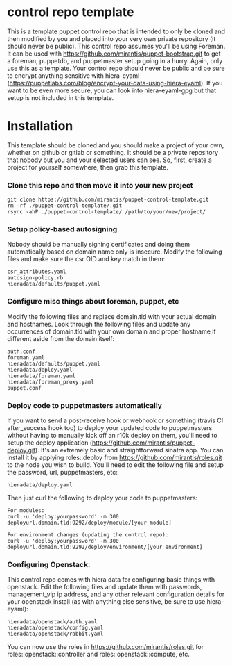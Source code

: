 control repo template
======

This is a template puppet control repo that is intended to only be cloned and then modified by you and placed into your very own private repository (it should never be public).  This control repo assumes you'll be using Foreman.  It can be used with https://github.com/mirantis/puppet-bootstrap.git to get a foreman, puppetdb, and puppetmaster setup going in a hurry.  Again, only use this as a template.  Your control repo should never be public and be sure to encrypt anything sensitive with hiera-eyaml (https://puppetlabs.com/blog/encrypt-your-data-using-hiera-eyaml).  If you want to be even more secure, you can look into hiera-eyaml-gpg but that setup is not included in this template.

# Installation
This template should be cloned and you should make a project of your own, whether on github or gitlab or something.  It should be a private repository that nobody but you and your selected users can see.  So, first, create a project for yourself somewhere, then grab this template.

### Clone this repo and then move it into your new project
```
git clone https://github.com/mirantis/puppet-control-template.git
rm -rf ./puppet-control-template/.git
rsync -ahP ./puppet-control-template/ /path/to/your/new/project/
```

### Setup policy-based autosigning
Nobody should be manually signing certificates and doing them automatically based on domain name only is insecure. Modify the following files and make sure the csr OID and key match in them:
```
csr_attributes.yaml
autosign-policy.rb
hieradata/defaults/puppet.yaml
```

### Configure misc things about foreman, puppet, etc
Modify the following files and replace domain.tld with your actual domain and hostnames.  Look through the following files and update any occurrences of domain.tld with your own domain and proper hostname if different aside from the domain itself:
```
auth.conf
foreman.yaml
hieradata/defaults/puppet.yaml
hieradata/deploy.yaml
hieradata/foreman.yaml
hieradata/foreman_proxy.yaml
puppet.conf
```

### Deploy code to puppetmasters automatically
If you want to send a post-receive hook or webhook or something (travis CI after_success hook too) to deploy your updated code to puppetmasters without having to manually kick off an r10k deploy on them, you'll need to setup the deploy application (https://github.com/mirantis/puppet-deploy.git).  It's an extremely basic and straightforward sinatra app.  You can install it by applying roles::deploy from https://github.com/mirantis/roles.git to the node you wish to build. You'll need to edit the following file and setup the password, url, puppetmasters, etc:
```
hieradata/deploy.yaml
```

Then just curl the following to deploy your code to puppetmasters:
```
For modules:
curl -u 'deploy:yourpassword' -m 300 deployurl.domain.tld:9292/deploy/module/[your module]

For environment changes (updating the control repo):
curl -u 'deploy:yourpassword' -m 300 deployurl.domain.tld:9292/deploy/environment/[your environment]
```

### Configuring Openstack:
This control repo comes with hiera data for configuring basic things with openstack.  Edit the following files and update them with passwords, management_vip ip address, and any other relevant configuration details for your openstack install (as with anything else sensitive, be sure to use hiera-eyaml):
```
hieradata/openstack/auth.yaml
hieradata/openstack/config.yaml
hieradata/openstack/rabbit.yaml
```
You can now use the roles in https://github.com/mirantis/roles.git for roles::openstack::controller and roles::openstack::compute, etc.
